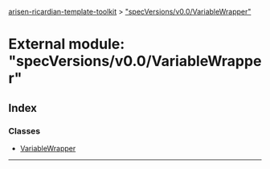 [arisen-ricardian-template-toolkit](../README.md) > ["specVersions/v0.0/VariableWrapper"](../modules/_specversions_v0_0_variablewrapper_.md)

# External module: "specVersions/v0.0/VariableWrapper"

## Index

### Classes

* [VariableWrapper](../classes/_specversions_v0_0_variablewrapper_.variablewrapper.md)

---

